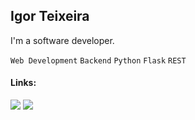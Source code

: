 ## Igor Teixeira

I'm a software developer.

`Web Development`
`Backend`
`Python`
`Flask`
`REST`

#### Links:
[![](https://img.shields.io/badge/LinkedIn-0077B5?style=for-the-badge&logo=linkedin&logoColor=white)](https://linkedin.com/in/isteixeira)
[![](https://img.shields.io/badge/YouTube-FF0000?style=for-the-badge&logo=youtube&logoColor=white)](https://www.youtube.com/channel/UC8rj6DdqwmMV5sFNgOfGYOg)
